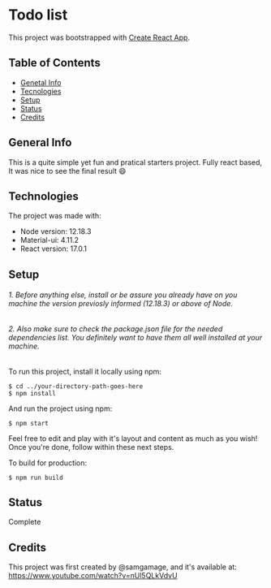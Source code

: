 # Todo list
This project was bootstrapped with [Create React App](https://github.com/facebook/create-react-app).

## Table of Contents
* [Genetal Info](#general-info)
* [Tecnologies](#tecnologies)
* [Setup](#setup)
* [Status](#status)
* [Credits](#credits)

## General Info
This is a quite simple yet fun and pratical starters project.
Fully react based, It was nice to see the final result :smile:

## Technologies
The project was made with:
* Node version: 12.18.3
* Material-ui: 4.11.2
* React version: 17.0.1

## Setup
###### 1. Before anything else, install or be assure you already have on you machine the version previosly informed (12.18.3) or above of Node.
###### 2. Also make sure to check the package.json file for the needed dependencies list. You definitely want to have them all well installed at your machine.


To run this project, install it locally using npm:

```
$ cd ../your-directory-path-goes-here
$ npm install
```

And run the project using npm:

```
$ npm start
```

Feel free to edit and play with it's layout and content as much as you wish!
Once you're done, follow within these next steps.

To build for production:

```
$ npm run build
```

## Status
Complete

## Credits
This project was first created by @samgamage, and it's available at: https://www.youtube.com/watch?v=nUl5QLkVdvU
